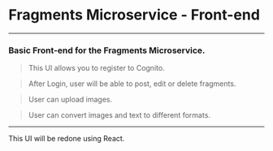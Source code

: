 # Fragments Microservice - Front-end

---

### Basic Front-end for the Fragments Microservice.

> This UI allows you to register to Cognito.

> After Login, user will be able to post, edit or delete fragments.

> User can upload images.

> User can convert images and text to different formats.

---

This UI will be redone using React.

